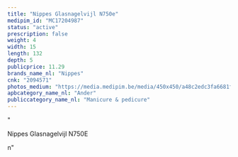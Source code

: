 ```yaml
---
title: "Nippes Glasnagelvijl N750e"
medipim_id: "MC17204987"
status: "active"
prescription: false
weight: 4
width: 15
length: 132
depth: 5
publicprice: 11.29
brands_name_nl: "Nippes"
cnk: "2094571"
photos_medium: "https://media.medipim.be/media/450x450/a48c2edc3fa6681ffd439883d89bbf25477f7ec9.jpg"
apbcategory_name_nl: "Ander"
publiccategory_name_nl: "Manicure & pedicure"
---
```

"<p>Nippes Glasnagelvijl N750E</p>n"
